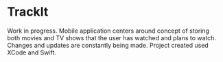 # TrackIt
Work in progress. Mobile application centers around concept of storing both movies and TV shows that the user has watched and
plans to watch. Changes and updates are constantly being made. Project created used XCode and Swift.
